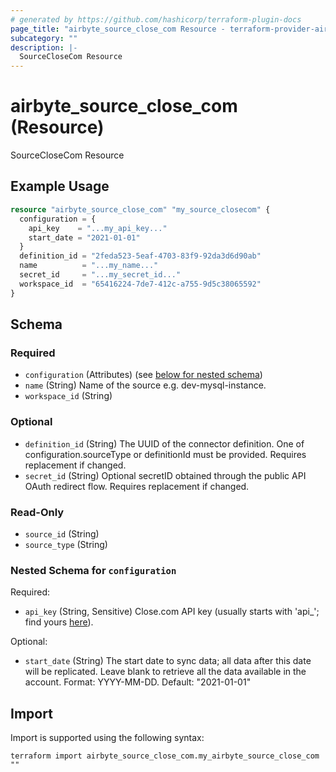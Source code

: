 ```yaml
---
# generated by https://github.com/hashicorp/terraform-plugin-docs
page_title: "airbyte_source_close_com Resource - terraform-provider-airbyte"
subcategory: ""
description: |-
  SourceCloseCom Resource
---
```


# airbyte_source_close_com (Resource)

SourceCloseCom Resource

## Example Usage

```terraform
resource "airbyte_source_close_com" "my_source_closecom" {
  configuration = {
    api_key    = "...my_api_key..."
    start_date = "2021-01-01"
  }
  definition_id = "2feda523-5eaf-4703-83f9-92da3d6d90ab"
  name          = "...my_name..."
  secret_id     = "...my_secret_id..."
  workspace_id  = "65416224-7de7-412c-a755-9d5c38065592"
}
```

<!-- schema generated by tfplugindocs -->
## Schema

### Required

- `configuration` (Attributes) (see [below for nested schema](#nestedatt--configuration))
- `name` (String) Name of the source e.g. dev-mysql-instance.
- `workspace_id` (String)

### Optional

- `definition_id` (String) The UUID of the connector definition. One of configuration.sourceType or definitionId must be provided. Requires replacement if changed.
- `secret_id` (String) Optional secretID obtained through the public API OAuth redirect flow. Requires replacement if changed.

### Read-Only

- `source_id` (String)
- `source_type` (String)

<a id="nestedatt--configuration"></a>
### Nested Schema for `configuration`

Required:

- `api_key` (String, Sensitive) Close.com API key (usually starts with 'api_'; find yours <a href="https://app.close.com/settings/api/">here</a>).

Optional:

- `start_date` (String) The start date to sync data; all data after this date will be replicated. Leave blank to retrieve all the data available in the account. Format: YYYY-MM-DD. Default: "2021-01-01"

## Import

Import is supported using the following syntax:

```shell
terraform import airbyte_source_close_com.my_airbyte_source_close_com ""
```
